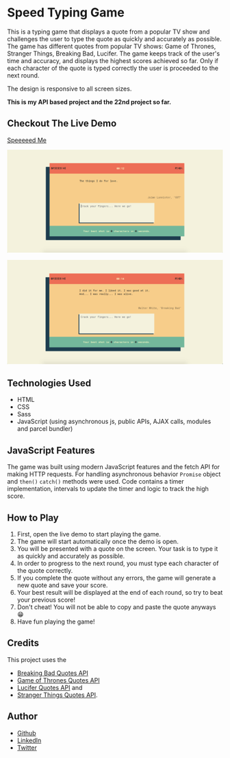 # Speed Typing Game

This is a typing game that displays a quote from a popular TV show and challenges the user to type the quote as quickly and accurately as possible. The game has different quotes from popular TV shows: Game of Thrones, Stranger Things, Breaking Bad, Lucifer. The game keeps track of the user's time and accuracy, and displays the highest scores achieved so far. Only if each character of the quote is typed correctly the user is proceeded to the next round.

The design is responsive to all screen sizes.

**This is my API based project and the 22nd project so far.**

## Checkout The Live Demo

[Speeeeed Me](https://peac-h.github.io/22_speed_typing_game/)



![Speeeeed Me](https://raw.githubusercontent.com/Peac-h/22_speed_typing_game/main/Screenshot.png)

![Speeeeed Me](https://raw.githubusercontent.com/Peac-h/22_speed_typing_game/main/Screenshot2.png)

## Technologies Used

- HTML
- CSS
- Sass
- JavaScript (using asynchronous js, public APIs, AJAX calls, modules and parcel bundler)

## JavaScript Features

The game was built using modern JavaScript features and the fetch API for making HTTP requests. For handling asynchronous behavior `Promise` object and `then()` `catch()` methods were used. Code contains a timer implementation, intervals to update the timer and logic to track the high score.

## How to Play

1. First, open the live demo to start playing the game.
2. The game will start automatically once the demo is open.
3. You will be presented with a quote on the screen. Your task is to type it as quickly and accurately as possible.
4. In order to progress to the next round, you must type each character of the quote correctly.
5. If you complete the quote without any errors, the game will generate a new quote and save your score.
6. Your best result will be displayed at the end of each round, so try to beat your previous score!
7. Don't cheat! You will not be able to copy and paste the quote anyways 😁
8. Have fun playing the game!

## Credits

This project uses the

- [Breaking Bad Quotes API](https://breakingbadquotes.xyz/)
- [Game of Thrones Quotes API](https://gameofthronesquotes.xyz/)
- [Lucifer Quotes API](https://lucifer-quotes.vercel.app/) and
- [Stranger Things Quotes API](https://strangerthings-quotes.vercel.app/).

## Author

- [Github](https://github.com/Peac-h)
- [LinkedIn](https://www.linkedin.com/in/tamta-lomidze-b336b9266/)
- [Twitter](https://twitter.com/p6eac_h)
